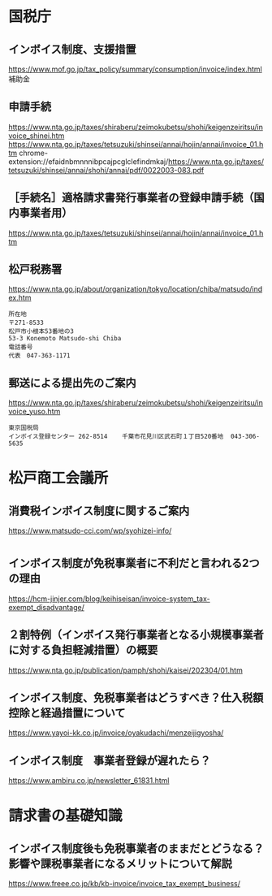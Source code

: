 # 国税庁
## インボイス制度、支援措置
https://www.mof.go.jp/tax_policy/summary/consumption/invoice/index.html
補助金
## 申請手続
https://www.nta.go.jp/taxes/shiraberu/zeimokubetsu/shohi/keigenzeiritsu/invoice_shinei.htm
https://www.nta.go.jp/taxes/tetsuzuki/shinsei/annai/hojin/annai/invoice_01.htm
chrome-extension://efaidnbmnnnibpcajpcglclefindmkaj/https://www.nta.go.jp/taxes/tetsuzuki/shinsei/annai/shohi/annai/pdf/0022003-083.pdf
##  ［手続名］適格請求書発行事業者の登録申請手続（国内事業者用）
https://www.nta.go.jp/taxes/tetsuzuki/shinsei/annai/hojin/annai/invoice_01.htm
## 松戸税務署
https://www.nta.go.jp/about/organization/tokyo/location/chiba/matsudo/index.htm
```
所在地
〒271-8533
松戸市小根本53番地の3
53-3 Konemoto Matsudo-shi Chiba
電話番号
代表　047-363-1171
```
## 郵送による提出先のご案内
https://www.nta.go.jp/taxes/shiraberu/zeimokubetsu/shohi/keigenzeiritsu/invoice_yuso.htm
```
東京国税局
インボイス登録センター	262-8514	千葉市花見川区武石町１丁目520番地	043-306-5635

```

# 松戸商工会議所
## 消費税インボイス制度に関するご案内
https://www.matsudo-cci.com/wp/syohizei-info/
# 
## インボイス制度が免税事業者に不利だと言われる2つの理由
https://hcm-jinjer.com/blog/keihiseisan/invoice-system_tax-exempt_disadvantage/

## ２割特例（インボイス発行事業者となる小規模事業者に対する負担軽減措置）の概要
https://www.nta.go.jp/publication/pamph/shohi/kaisei/202304/01.htm

## インボイス制度、免税事業者はどうすべき？仕入税額控除と経過措置について
https://www.yayoi-kk.co.jp/invoice/oyakudachi/menzeijigyosha/
## インボイス制度　事業者登録が遅れたら？
https://www.ambiru.co.jp/newsletter_61831.html

# 請求書の基礎知識
## インボイス制度後も免税事業者のままだとどうなる？影響や課税事業者になるメリットについて解説
https://www.freee.co.jp/kb/kb-invoice/invoice_tax_exempt_business/
